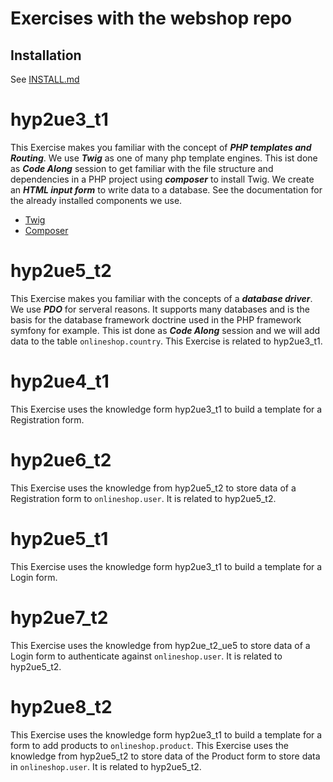 # Exercises with the webshop repo

## Installation

See [INSTALL.md](https://github.com/Digital-Media/webshop/blob/main/INSTALL.md)

# hyp2ue3_t1

This Exercise makes you familiar with the concept of __*PHP templates and Routing*__.
We use __*Twig*__ as one of many php template engines.
This ist done as __*Code Along*__ session to get familiar with the file structure and dependencies in a PHP project using __*composer*__ to install Twig.
We create an __*HTML input form*__ to write data to a database.
See the documentation for the already installed components we use.
- [Twig](https://twig.symfony.com/)
- [Composer](https://getcomposer.org/)

# hyp2ue5_t2

This Exercise makes you familiar with the concepts of a __*database driver*__. We use __*PDO*__ for serveral reasons.
It supports many databases and is the basis for the database framework doctrine used in the PHP framework symfony for example.
This ist done as __*Code Along*__ session and we will add data to the table `onlineshop.country`.
This Exercise is related to hyp2ue3_t1.

# hyp2ue4_t1

This Exercise uses the knowledge form hyp2ue3_t1 to build a template for a Registration form.

# hyp2ue6_t2

This Exercise uses the knowledge from hyp2ue5_t2 to store data of a Registration form to `onlineshop.user`.
It is related to hyp2ue5_t2.

# hyp2ue5_t1

This Exercise uses the knowledge form hyp2ue3_t1 to build a template for a Login form.

# hyp2ue7_t2

This Exercise uses the knowledge from hyp2ue_t2_ue5 to store data of a Login form to authenticate against `onlineshop.user`.
It is related to hyp2ue5_t2.

# hyp2ue8_t2

This Exercise uses the knowledge form hyp2ue3_t1 to build a template for a form to add products to `onlineshop.product`.
This Exercise uses the knowledge from hyp2ue5_t2 to store data of the Product form to store data in `onlineshop.user`.
It is related to hyp2ue5_t2.






